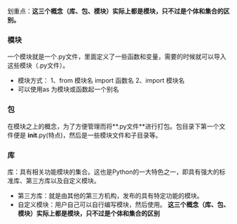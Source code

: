 划重点：**这三个概念（库、包、模块）实际上都是模块，只不过是个体和集合的区别。**
###  模块
一个模块就是一个.py文件，里面定义了一些函数和变量，需要的时候就可以导入这些模块（.py文件）。
- 模块方式：
1、from 模块名 import 函数名
 2、import 模块名
- 可以使用as 为模块或函数起一个别名
### 包
在模块之上的概念，为了方便管理而将**.py文件**进行打包。包目录下第一个文件便是 __init__.py(特点)，然后是一些模块文件和子目录等。
### 库
库：具有相关功能模块的集合。这也是Python的一大特色之一，即具有强大的标准库、第三方库以及自定义模块。
- 第三方库：就是由其他的第三方机构，发布的具有特定功能的模块。
- 自定义模块：用户自己可以自行编写模块，然后使用。
**这三个概念（库、包、模块）实际上都是模块，只不过是个体和集合的区别**
